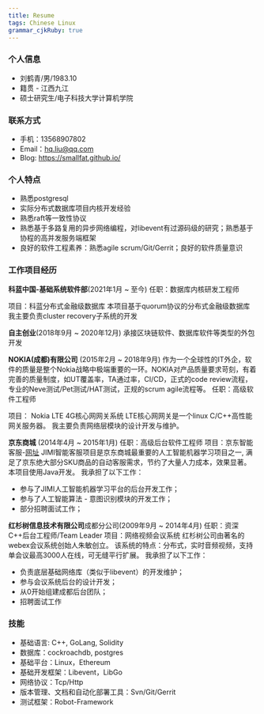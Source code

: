 ```yaml
---
title: Resume
tags: Chinese Linux
grammar_cjkRuby: true
---
```




### 个人信息

- 刘鹤青/男/1983.10
- 籍贯 - 江西九江
- 硕士研究生/电子科技大学计算机学院

### 联系方式
- 手机：13568907802
- Email：hq.liu@qq.com
- Blog: https://smallfat.github.io/

### 个人特点
- 熟悉postgresql
- 实际分布式数据库项目内核开发经验
- 熟悉raft等一致性协议
- 熟悉基于多路复用的异步网络编程，对libevent有过源码级的研究；熟悉基于协程的高并发服务端框架
- 良好的软件工程素养：熟悉agile scrum/Git/Gerrit；良好的软件质量意识
 
### 工作项目经历
**科蓝中国-基础系统软件部**(2021年1月 ~ 至今)
任职：数据库内核研发工程师

项目：科蓝分布式金融级数据库
本项目基于quorum协议的分布式金融级数据库
我主要负责cluster recovery子系统的开发

**自主创业**(2018年9月 ~ 2020年12月)
承接区块链软件、数据库软件等类型的外包开发

**NOKIA(成都)有限公司** (2015年2月 ~ 2018年9月)
作为一个全球性的IT外企，软件的质量是整个Nokia战略中极端重要的一环。NOKIA对产品质量要求苛刻，有着完善的质量制度，如UT覆盖率，TA通过率，CI/CD，正式的code review流程，专业的Neve测试/Pet测试/HAT测试，正规的scrum agile流程等。
任职：高级软件工程师

项目： Nokia LTE 4G核心网网关系统
LTE核心网网关是一个linux C/C++高性能网关服务器。
我主要负责网络层模块的设计开发与维护。

**京东商城** (2014年4月 ~ 2015年1月)
任职：高级后台软件工程师
项目：京东智能客服-[网址](http://jimi1.jd.com/)
JIMI智能客服项目是京东商城最重要的人工智能机器学习项目之一, 满足了京东绝大部分SKU商品的自动客服需求，节约了大量人力成本，效果显著。本项目使用Java开发。
我承担了以下工作：
- 参与了JIMI人工智能机器学习平台的后台开发工作；
- 参与了人工智能算法 - 意图识别模块的开发工作；
- 部分招聘面试工作；


**红杉树信息技术有限公司**成都分公司(2009年9月 ~ 2014年4月)
任职：资深C++后台工程师/Team Leader
项目：网络视频会议系统
红杉树公司由著名的webex会议系统创始人朱敏创立。
该系统的特点：分布式，实时音频视频，支持单会议最高3000人在线，可无缝平行扩展。
我承担了以下工作：
- 负责底层基础网络库（类似于libevent）的开发维护；
- 参与会议系统后台的设计开发；
- 从0开始组建成都后台团队；
- 招聘面试工作


### 技能
- 基础语言: C++, GoLang, Solidity
- 数据库：cockroachdb, postgres
- 基础平台：Linux，Ethereum
- 基础开发框架：Libevent，LibGo
- 网络协议：Tcp/Http
- 版本管理、文档和自动化部署工具：Svn/Git/Gerrit
- 测试框架：Robot-Framework